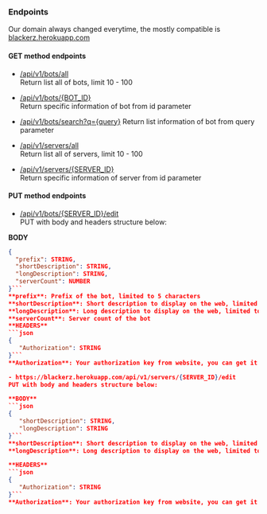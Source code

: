 ### Endpoints  
Our domain always changed everytime, the mostly compatible is [blackerz.herokuapp.com](https://blackerz.herokuapp.com)  

#### GET method endpoints<br>
- [/api/v1/bots/all](https://blackerz.herokuapp.com/api/v1/bots/all)  
Return list all of bots, limit 10 - 100  

- [/api/v1/bots/{BOT_ID}](https://blackerz.herokuapp.com/api/v1/bots/{BOT_ID})  
Return specific information of bot from id parameter  

- [/api/v1/bots/search?q={query}](https://blackerz.herokuapp.com/api/v1/bots/search?q=sc)
Return list information of bot from query parameter  

- [/api/v1/servers/all](https://blackerz.herokuapp.com/api/v1/servers/all)  
Return list all of servers, limit 10 - 100  

- [/api/v1/servers/{SERVER_ID}](https://blackerz.herokuapp.com/api/v1/servers/{SERVER_ID})  
Return specific information of server from id parameter  

#### PUT method endpoints<br>
- [/api/v1/bots/{SERVER_ID}/edit](https://blackerz.herokuapp.com/api/v1/bots/{SERVER_ID}/edit)  
PUT with body and headers structure below:  

**BODY**  
```json  
{  
  "prefix": STRING,  
  "shortDescription": STRING,  
  "longDescription": STRING,  
  "serverCount": NUMBER  
}```  
**prefix**: Prefix of the bot, limited to 5 characters  
**shortDescription**: Short description to display on the web, limited to 120 characters  
**longDescription**: Long description to display on the web, limited to 4000 characters  
**serverCount**: Server count of the bot  
**HEADERS**  
```json  
{  
   "Authorization": STRING  
}```  
**Authorization**: Your authorization key from website, you can get it by visiting your profile  

- https://blackerz.herokuapp.com/api/v1/servers/{SERVER_ID}/edit  
PUT with body and headers structure below:  

**BODY**  
```json  
{  
   "shortDescription": STRING,  
   "longDescription": STRING  
}```  
**shortDescription**: Short description to display on the web, limited to 120 characters  
**longDescription**: Long description to display on the web, limited to 4000 characters  

**HEADERS**  
```json
{
   "Authorization": STRING
}```  
**Authorization**: Your authorization key from website, you can get it by visiting your profile  

